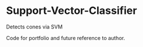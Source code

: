 # Support-Vector-Classifier
Detects cones via SVM

Code for portfolio and future reference to author.
